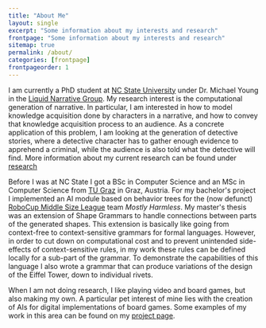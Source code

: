 ```yaml
---
title: "About Me"
layout: single
excerpt: "Some information about my interests and research"
frontpage: "Some information about my interests and research"
sitemap: true
permalink: /about/
categories: [frontpage]
frontpageorder: 1
---
```


I am currently a PhD student at [NC State University](https://www.ncsu.edu/) under Dr. Michael Young in the [Liquid Narrative Group](https://liquidnarrative.csc.ncsu.edu/). My research interest is the computational generation of narrative. In particular, I am interested in how to model knowledge acquisition done by characters in a narrative, and how to convey that knowledge acquisition process to an audience. As a concrete application of this problem, I am looking at the generation of detective stories, where a detective character has to gather enough evidence to apprehend a criminal, while the audience is also told what the detective will find. More information about my current research can be found under [research](/research/)


Before I was at NC State I got a BSc in Computer Science and an MSc in Computer Science from [TU Graz](http://portal.tugraz.at/portal/page/portal/TU_Graz) in Graz, Austria. For my bachelor's project I implemented an AI module based on behavior trees for the (now defunct) [RoboCup Middle Size League](http://wiki.robocup.org/wiki/Middle_Size_League) team *Mostly Harmless*. 
My master's thesis was an extension of Shape Grammars to handle connections between parts of the generated shapes. This extension is basically like going from context-free to context-sensitive grammars for formal languages. However, in order to cut down on computational cost and to prevent unintended side-effects of context-sensitive rules, in my work these rules can be defined locally for a sub-part of the grammar. To demonstrate the capabilities of this language I also wrote a grammar that can produce variations of the design of the Eiffel Tower, down to individual rivets. 


When I am not doing research, I like playing video and board games, but also making my own. A particular pet interest of mine lies with the creation of AIs for digital implementations of board games. Some examples of my work in this area can be found on my [project page](/projects/).
